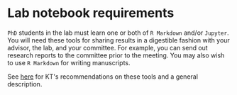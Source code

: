 # Lab notebook requirements

`PhD` students in the lab must learn one or both of `R Markdown` and/or `Jupyter`.
You will need these tools for sharing results in a digestible fashion with your advisor, the lab, and your committee.
For example, you can send out research reports to the committee prior to the meeting.
You may also wish to use `R Markdown` for writing manuscripts.

See [here](labnotebooks) for KT's recommendations on these tools and a general description.
